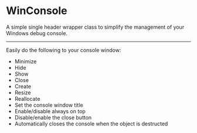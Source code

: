 # WinConsole
A simple single header wrapper class to simplify the management of your Windows debug console.

---

Easily do the following to your console window:
- Minimize
- Hide
- Show
- Close
- Create
- Resize
- Reallocate
- Set the console window title
- Enable/disable always on top
- Disable/enable the close button
- Automatically closes the console when the object is destructed
